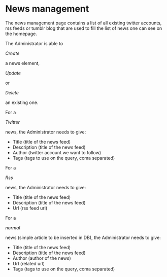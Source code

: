 # News management

The news management page contains a list of all existing twitter accounts, rss feeds or tumblr blog that are used to fill the list of news one can see on the homepage.

The Administrator is able to 

*Create*

 a news element, 

*Update*

 or 

*Delete*

 an existing one.

For a 

*Twitter*

 news, the Administrator needs to give:

- Title (title of the news feed)
- Description (title of the news feed)
- Author (twitter account we want to follow)
- Tags (tags to use on the query, coma separated)

For a 

*Rss*

 news, the Administrator needs to give:

- Title (title of the news feed)
- Description (title of the news feed)
- Url (rss feed url)

For a 

*normal*

 news (simple article to be inserted in DB), the Administrator needs to give:

- Title (title of the news feed)
- Description (title of the news feed)
- Author (author of the news)
- Url (related url)
- Tags (tags to use on the query, coma separated)
